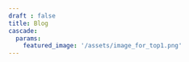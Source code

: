```yaml
---
draft : false
title: Blog
cascade:
  params:
    featured_image: '/assets/image_for_top1.png'
---
```

